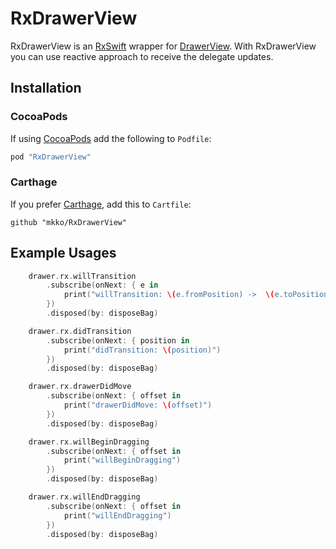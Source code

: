 # RxDrawerView
RxDrawerView is an [RxSwift] wrapper for [DrawerView]. With RxDrawerView you can use reactive approach to receive the delegate updates.

## Installation

### CocoaPods

If using [CocoaPods] add the following to `Podfile`:

```ruby
pod "RxDrawerView"
```

### Carthage

If you prefer [Carthage], add this to `Cartfile`:

```
github "mkko/RxDrawerView"
```

## Example Usages


```swift
    drawer.rx.willTransition
        .subscribe(onNext: { e in
            print("willTransition: \(e.fromPosition) ->  \(e.toPosition)")
        })
        .disposed(by: disposeBag)

    drawer.rx.didTransition
        .subscribe(onNext: { position in
            print("didTransition: \(position)")
        })
        .disposed(by: disposeBag)

    drawer.rx.drawerDidMove
        .subscribe(onNext: { offset in
            print("drawerDidMove: \(offset)")
        })
        .disposed(by: disposeBag)

    drawer.rx.willBeginDragging
        .subscribe(onNext: { offset in
            print("willBeginDragging")
        })
        .disposed(by: disposeBag)

    drawer.rx.willEndDragging
        .subscribe(onNext: { offset in
            print("willEndDragging")
        })
        .disposed(by: disposeBag)
```

[RxSwift]: https://github.com/ReactiveX/RxSwift
[DrawerView]: https://github.com/mkko/DrawerView
[CocoaPods]: https://guides.cocoapods.org/using/using-cocoapods.html
[Carthage]: https://github.com/Carthage/Carthage
